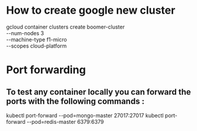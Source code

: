 

# How to create google new cluster

gcloud container clusters create boomer-cluster \
     --num-nodes 3 \
     --machine-type f1-micro\
     --scopes cloud-platform

# Port forwarding

## To test any container locally you can forward the ports with the following commands :

kubectl port-forward --pod=mongo-master 27017:27017
kubectl port-forward --pod=redis-master 6379:6379